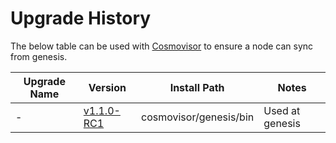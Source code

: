 # Upgrade History

The below table can be used with [Cosmovisor](https://github.com/cosmos/cosmos-sdk/tree/master/cosmovisor) to ensure a node can sync from genesis.

| Upgrade Name | Version                                                                    | Install Path           | Notes           |
| ------------ | -------------------------------------------------------------------------- | ---------------------- | --------------- |
| -            | [v1.1.0-RC1](https://github.com/e-money/em-ledger/releases/tag/v1.1.0-RC1) | cosmovisor/genesis/bin | Used at genesis |
